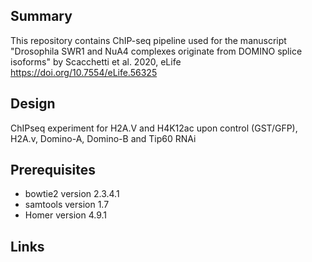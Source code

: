 ## Summary

This repository contains ChIP-seq pipeline used for the manuscript "Drosophila SWR1 and NuA4 complexes originate from DOMINO splice isoforms" by Scacchetti et al. 2020, eLife https://doi.org/10.7554/eLife.56325

## Design

ChIPseq experiment for H2A.V and H4K12ac upon control (GST/GFP), H2A.v, Domino-A, Domino-B and Tip60 RNAi

## Prerequisites

* bowtie2 version 2.3.4.1
* samtools version 1.7
* Homer version 4.9.1

## Links
